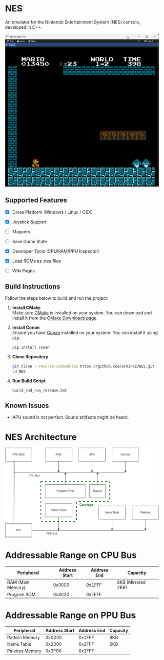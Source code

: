 # NES
An emulator for the Nintendo Entertainment System (NES) console, developed in C++.

![NES Demo](doc/nes_demo.gif?raw=true "NES Emulator")


## Supported Features

- [X] Cross Platform (Windows / Linux / OSX)
- [X] Joystick Support
- [ ] Mappers
- [ ] Save Game State
- [X] Developer Tools (CPU/RAM/PPU Inspector)
- [X] Load ROMs as .nes files
- [ ] Wiki Pages


## Build Instructions

Follow the steps below to build and run the project:

1. **Install CMake**  
    Make sure [CMake](https://cmake.org/) is installed on your system. You can download and install it from the [CMake Downloads page](https://cmake.org/download/).

2. **Install Conan**  
    Ensure you have [Conan](https://conan.io/) installed on your system. You can install it using `pip`:
    ```bash
    pip install conan
    ```

3. **Clone Repository**
    ```bash
    git clone --recurse-submodules https://github.com/arminkz/NES.git
    cd NES
    ```

4. **Run Build Script**
    ```bash
    build_and_run_release.bat
    ```


## Known Issues

- APU sound is not perfect. Sound artifacts might be heard.


# NES Architecture

![NES Architecture Diagram](doc/nes_overview.png?raw=true "NES Architecture")



# Addressable Range on CPU Bus

| Peripheral        | Address Start | Address End | Capacity           |
|-------------------|---------------|-------------|--------------------|
| RAM (Main Memory) | 0x0000        | 0x1FFF      | 8KB (Mirrored 2KB) |
| Program ROM       | 0x4020        | 0xFFFF      |                    |

<!-- | Row 2, Col 1 | Row 2, Col 2 | Row 2, Col 3 |
| Row 3, Col 1 | Row 3, Col 2 | Row 3, Col 3 | -->




# Addressable Range on PPU Bus

| Peripheral        | Address Start | Address End | Capacity           |
|-------------------|---------------|-------------|--------------------|
| Pattern Memory    | 0x0000        | 0x1FFF      | 8KB                |
| Name Table        | 0x2000        | 0x2FFF      | 2KB                |
| Palettes Memory   | 0x3F00        | 0x3FFF      |                    |